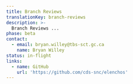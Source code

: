 ```yaml
---
title: Branch Reviews
translationKey: branch-reviews
description: >-
  Branch Reviews ...
phase: beta
contact:
  - email: bryan.willey@tbs-sct.gc.ca
    name: Bryan Willey
status: in-flight
links:
  - name: GitHub
    url: 'https://github.com/cds-snc/elenchos'
---
```


